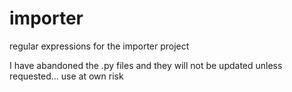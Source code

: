 # importer
regular expressions for the importer project

I have abandoned the .py files and they will not be updated unless requested... use at own risk